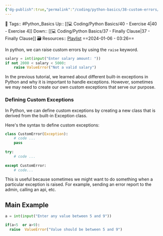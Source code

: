 ```yaml
---
{"dg-publish":true,"permalink":"/coding/python-basics/38-custom-errors/","dgPassFrontmatter":true,"noteIcon":"3","created":"2024-01-06T03:26:25.687+05:30","updated":"2024-01-07T22:29:26.848+05:30"}
---
```


🧶 Tags:: #Python_Basics 
Up:: [[💻 Coding/Python Basics/40 - Exercise 4\|40 - Exercise 4]]
Down:: [[💻 Coding/Python Basics/37 - Finally Clause\|37 - Finally Clause]]
🗃 Resources:: [Playlist](https://www.youtube.com/playlist?list=PLu0W_9lII9agwh1XjRt242xIpHhPT2llg)
==2024-01-06 - 03:26==

In python, we can raise custom errors by using the `raise` keyword.

```python
salary = int(input("Enter salary amount: "))
if not 2000 < salary < 5000:
	raise ValueError("Not a valid salary")
```

In the previous tutorial, we learned about different built-in exceptions in Python and why it is important to handle exceptions. However, sometimes we may need to create our own custom exceptions that serve our purpose.

### Defining Custom Exceptions
In Python, we can define custom exceptions by creating a new class that is derived from the built-in Exception class.

Here's the syntax to define custom exceptions:

```python
class CustomError(Exception):
	# code ...
	pass
	
try:
	# code ...
	
except CustomError:
	# code...
```

This is useful because sometimes we might want to do something when a particular exception is raised. For example, sending an error report to the admin, calling an api, etc.

## Main Example
```python
a = int(input("Enter any value between 5 and 9"))

if(a<5  or a>9):
  raise  ValueError("Value should be between 5 and 9")
```